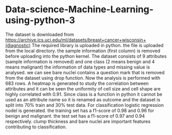 # Data-science-Machine-Learning-using-python-3
The dataset is downloaded from https://archive.ics.uci.edu/ml/datasets/breast+cancer+wisconsin+(diagnostic)
The required library is uploaded in python.
the file is uploaded from the local directory.
the sample information (first column) is removed before uploading into the python kernel.
The dataset consists of 9 attributes (sample information is removed) and one class (2 means benign and 4 means malignant)
the information of data types and missing value is analysed.
we can see bare nuclei contains a question mark that is removed from the dataset using drop function.
Now the analysis is performed with 683 rows.
A heatmap is generated to study the correlation between attributes and it can be seen the uniformity of cell size and cell shape are highly correlated with 0.91.
Since class is a function in python it cannot be used as an attribute name so it is renamed as outcome and the dataset is split into 70% train and 30% test data.
For classification logistic regression nodel is generated.
the training set has a f1-score of 0.98 and 0.96 for benign and malignant.
the test set has a f1-score of 0.97 and 0.94 respectively.
clump thickness and bare nuclei are important features contributing to classification.
